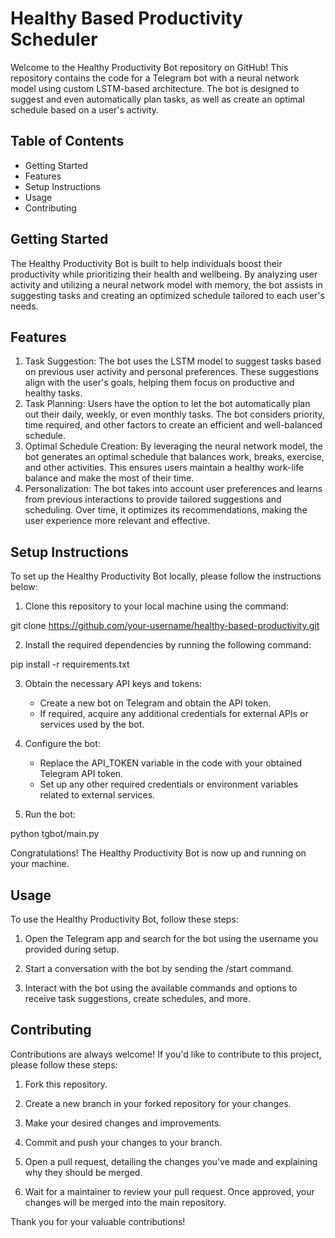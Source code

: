 # Healthy Based Productivity Scheduler

Welcome to the Healthy Productivity Bot repository on GitHub! This repository contains the code for a Telegram bot with a neural network model using custom LSTM-based architecture. The bot is designed to suggest and even automatically plan tasks, as well as create an optimal schedule based on a user's activity.

## Table of Contents

- Getting Started
- Features
- Setup Instructions
- Usage
- Contributing

## Getting Started

The Healthy Productivity Bot is built to help individuals boost their productivity while prioritizing their health and wellbeing. By analyzing user activity and utilizing a neural network model with memory, the bot assists in suggesting tasks and creating an optimized schedule tailored to each user's needs.

## Features

1. Task Suggestion: The bot uses the LSTM model to suggest tasks based on previous user activity and personal preferences. These suggestions align with the user's goals, helping them focus on productive and healthy tasks.
2. Task Planning: Users have the option to let the bot automatically plan out their daily, weekly, or even monthly tasks. The bot considers priority, time required, and other factors to create an efficient and well-balanced schedule.
3. Optimal Schedule Creation: By leveraging the neural network model, the bot generates an optimal schedule that balances work, breaks, exercise, and other activities. This ensures users maintain a healthy work-life balance and make the most of their time.
4. Personalization: The bot takes into account user preferences and learns from previous interactions to provide tailored suggestions and scheduling. Over time, it optimizes its recommendations, making the user experience more relevant and effective.

## Setup Instructions

To set up the Healthy Productivity Bot locally, please follow the instructions below:

1. Clone this repository to your local machine using the command:

git clone https://github.com/your-username/healthy-based-productivity.git


2. Install the required dependencies by running the following command:

pip install -r requirements.txt


3. Obtain the necessary API keys and tokens:

   - Create a new bot on Telegram and obtain the API token.
   - If required, acquire any additional credentials for external APIs or services used by the bot.

4. Configure the bot:

   - Replace the API_TOKEN variable in the code with your obtained Telegram API token.
   - Set up any other required credentials or environment variables related to external services.

5. Run the bot:

python tgbot/main.py


Congratulations! The Healthy Productivity Bot is now up and running on your machine.

## Usage

To use the Healthy Productivity Bot, follow these steps:

1. Open the Telegram app and search for the bot using the username you provided during setup.

2. Start a conversation with the bot by sending the /start command.

3. Interact with the bot using the available commands and options to receive task suggestions, create schedules, and more.

## Contributing

Contributions are always welcome! If you'd like to contribute to this project, please follow these steps:

1. Fork this repository.

2. Create a new branch in your forked repository for your changes.

3. Make your desired changes and improvements.

4. Commit and push your changes to your branch.

5. Open a pull request, detailing the changes you've made and explaining why they should be merged.

6. Wait for a maintainer to review your pull request. Once approved, your changes will be merged into the main repository.

Thank you for your valuable contributions!